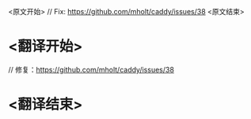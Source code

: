 
<原文开始>
// Fix: https://github.com/mholt/caddy/issues/38
<原文结束>

# <翻译开始>
// 修复：https://github.com/mholt/caddy/issues/38
# <翻译结束>

